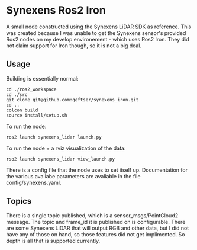 # Synexens Ros2 Iron
A small node constructed using the Synexens LiDAR SDK as reference. This was created because I was unable to get 
the Synexens sensor's provided Ros2 nodes on my develop environement - which uses Ros2 Iron. They did not claim
support for Iron though, so it is not a big deal.
## Usage
Building is essentially normal:
```
cd ./ros2_workspace
cd ./src
git clone git@github.com:qeftser/synexens_iron.git
cd ..
colcon build
source install/setup.sh
```
To run the node:
```
ros2 launch synexens_lidar launch.py
```
To run the node + a rviz visualization of the data:
```
rso2 launch synexens_lidar view_launch.py
```
There is a config file that the node uses to set itself up. Documentation for the 
various avaliabe parameters are avaliable in the file config/synexens.yaml.
## Topics
There is a single topic published, which is a sensor_msgs/PointCloud2 message. The topic and frame_id it is published
on is configurable. There are some Synexens LiDAR that will output RGB and other data, but I did not have any of 
those on hand, so those features did not get implimented. So depth is all that is supported currently.
